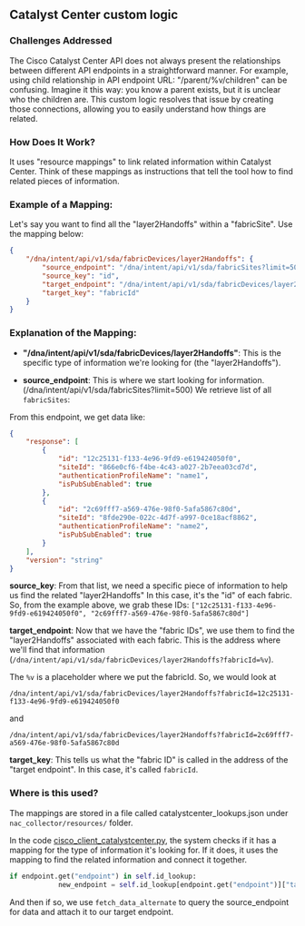 ## Catalyst Center custom logic

### Challenges Addressed

The Cisco Catalyst Center API does not always present the relationships between different API endpoints in a straightforward manner. For example, using child relationship in API endpoint URL: "/parent/%v/children" can be confusing. Imagine it this way: you know a parent exists, but it is unclear who the children are. This custom logic resolves that issue by creating those connections, allowing you to easily understand how things are related.


### How Does It Work?

It uses "resource mappings" to link related information within Catalyst Center. Think of these mappings as instructions that tell the tool how to find related pieces of information.

### Example of a Mapping:

Let's say you want to find all the "layer2Handoffs" within a "fabricSite". Use the mapping below:

```json
{
    "/dna/intent/api/v1/sda/fabricDevices/layer2Handoffs": {
        "source_endpoint": "/dna/intent/api/v1/sda/fabricSites?limit=500",
        "source_key": "id",
        "target_endpoint": "/dna/intent/api/v1/sda/fabricDevices/layer2Handoffs?fabricId=%v",
        "target_key": "fabricId"
    }
}
```

### Explanation of the Mapping:
- **"/dna/intent/api/v1/sda/fabricDevices/layer2Handoffs"**: This is the specific type of information we're looking for (the "layer2Handoffs").

- **source_endpoint**: This is where we start looking for information. (/dna/intent/api/v1/sda/fabricSites?limit=500) We retrieve list of all `fabricSites`:

From this endpoint, we get data like:
```json
{
    "response": [
        {
            "id": "12c25131-f133-4e96-9fd9-e619424050f0",
            "siteId": "866e0cf6-f4be-4c43-a027-2b7eea03cd7d",
            "authenticationProfileName": "name1",
            "isPubSubEnabled": true
        },
        {
            "id": "2c69fff7-a569-476e-98f0-5afa5867c80d",
            "siteId": "8fde290e-022c-4d7f-a997-0ce18acf8862",
            "authenticationProfileName": "name2",
            "isPubSubEnabled": true
        }
    ],
    "version": "string"
}
```
**source_key**: From that list, we need a specific piece of information to help us find the related "layer2Handoffs" In this case, it's the "id" of each fabric. So, from the example above, we grab these IDs: `["12c25131-f133-4e96-9fd9-e619424050f0", "2c69fff7-a569-476e-98f0-5afa5867c80d"]`

**target_endpoint**: Now that we have the "fabric IDs", we use them to find the "layer2Handoffs" associated with each fabric. This is the address where we'll find that information (`/dna/intent/api/v1/sda/fabricDevices/layer2Handoffs?fabricId=%v`).

The `%v` is a placeholder where we put the fabricId. So, we would look at 

`/dna/intent/api/v1/sda/fabricDevices/layer2Handoffs?fabricId=12c25131-f133-4e96-9fd9-e619424050f0`

and 

`/dna/intent/api/v1/sda/fabricDevices/layer2Handoffs?fabricId=2c69fff7-a569-476e-98f0-5afa5867c80d`

**target_key**: This tells us what the "fabric ID" is called in the address of the "target endpoint". In this case, it's called `fabricId`.


### Where is this used?

The mappings are stored in a file called catalystcenter_lookups.json under `nac_collector/resources/` folder.

In the code [cisco_client_catalystcenter.py](./nac_collector/cisco_client_catalystcenter.py), the system checks if it has a mapping for the type of information it's looking for. If it does, it uses the mapping to find the related information and connect it together.

```python
if endpoint.get("endpoint") in self.id_lookup:
            new_endpoint = self.id_lookup[endpoint.get("endpoint")]["target_endpoint"]
```
And then if so, we use `fetch_data_alternate` to query the source_endpoint for data and attach it to our target endpoint.